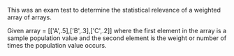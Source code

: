 This was an exam test to determine the statistical relevance of a weighted array of arrays.

Given array = [['A',.5],['B',.3],['C',.2]]
where the first element in the array is a sample population value and the second element is the weight or number of times the population value occurs.